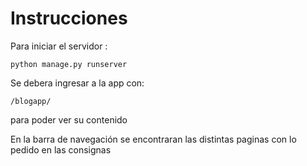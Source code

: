 # Instrucciones

Para iniciar el servidor :

<pre><code>python manage.py runserver</code></pre>

Se debera ingresar a la app con: <pre><code>/blogapp/</code></pre> para poder ver su contenido

En la barra de navegación se encontraran las distintas paginas con lo pedido en las consignas
